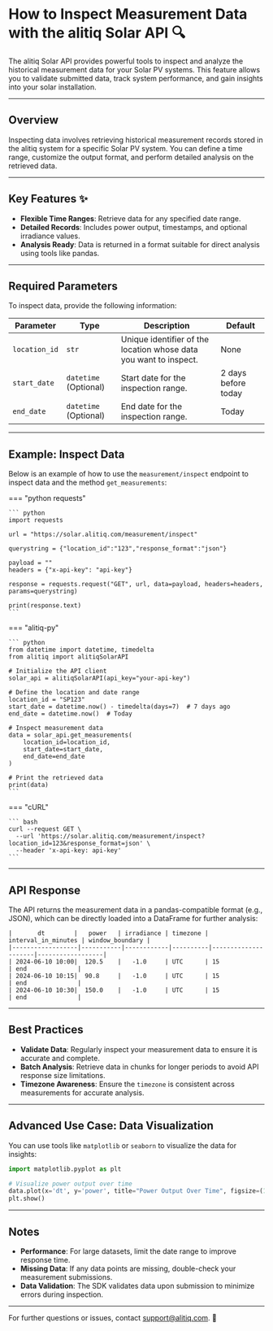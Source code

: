 # How to Inspect Measurement Data with the alitiq Solar API 🔍  

The alitiq Solar API provides powerful tools to inspect and analyze the historical measurement data for your Solar PV systems. This feature allows you to validate submitted data, track system performance, and gain insights into your solar installation.  

---

## Overview  

Inspecting data involves retrieving historical measurement records stored in the alitiq system for a specific Solar PV system. You can define a time range, customize the output format, and perform detailed analysis on the retrieved data.

---

## Key Features ✨  

- **Flexible Time Ranges**: Retrieve data for any specified date range.  
- **Detailed Records**: Includes power output, timestamps, and optional irradiance values.  
- **Analysis Ready**: Data is returned in a format suitable for direct analysis using tools like pandas.  

---

## Required Parameters  

To inspect data, provide the following information:  

| **Parameter**   | **Type**          | **Description**                                                   | **Default**              |  
|------------------|-------------------|-------------------------------------------------------------------|--------------------------|  
| `location_id`    | `str`            | Unique identifier of the location whose data you want to inspect. | None                     |  
| `start_date`     | `datetime` (Optional) | Start date for the inspection range.                              | 2 days before today      |  
| `end_date`       | `datetime` (Optional) | End date for the inspection range.                                | Today                    |  

---

## Example: Inspect Data  

Below is an example of how to use the `measurement/inspect` endpoint to inspect data and the method `get_measurements`:  


=== "python requests"

    ``` python
    import requests
    
    url = "https://solar.alitiq.com/measurement/inspect"
    
    querystring = {"location_id":"123","response_format":"json"}
    
    payload = ""
    headers = {"x-api-key": "api-key"}
    
    response = requests.request("GET", url, data=payload, headers=headers, params=querystring)
    
    print(response.text)
    ```

=== "alitiq-py"

    ``` python
    from datetime import datetime, timedelta
    from alitiq import alitiqSolarAPI
    
    # Initialize the API client
    solar_api = alitiqSolarAPI(api_key="your-api-key")
    
    # Define the location and date range
    location_id = "SP123"
    start_date = datetime.now() - timedelta(days=7)  # 7 days ago
    end_date = datetime.now()  # Today
    
    # Inspect measurement data
    data = solar_api.get_measurements(
        location_id=location_id, 
        start_date=start_date, 
        end_date=end_date
    )
    
    # Print the retrieved data
    print(data)
    ```

=== "cURL"

    ``` bash
    curl --request GET \
      --url 'https://solar.alitiq.com/measurement/inspect?location_id=123&response_format=json' \
      --header 'x-api-key: api-key'
    ``` 


---

## API Response  

The API returns the measurement data in a pandas-compatible format (e.g., JSON), which can be directly loaded into a DataFrame for further analysis:  

```plaintext
|       dt        |   power   | irradiance | timezone | interval_in_minutes | window_boundary |  
|------------------|-----------|------------|----------|---------------------|------------------|  
| 2024-06-10 10:00|  120.5    |   -1.0     | UTC      | 15                  | end              |  
| 2024-06-10 10:15|  90.8     |   -1.0     | UTC      | 15                  | end              |  
| 2024-06-10 10:30|  150.0    |   -1.0     | UTC      | 15                  | end              |  
```  

---

## Best Practices  

- **Validate Data**: Regularly inspect your measurement data to ensure it is accurate and complete.  
- **Batch Analysis**: Retrieve data in chunks for longer periods to avoid API response size limitations.  
- **Timezone Awareness**: Ensure the `timezone` is consistent across measurements for accurate analysis.  

---

## Advanced Use Case: Data Visualization  

You can use tools like `matplotlib` or `seaborn` to visualize the data for insights:  

```python
import matplotlib.pyplot as plt

# Visualize power output over time
data.plot(x='dt', y='power', title="Power Output Over Time", figsize=(10, 6))
plt.show()
```  

---

## Notes  

- **Performance**: For large datasets, limit the date range to improve response time.  
- **Missing Data**: If any data points are missing, double-check your measurement submissions.  
- **Data Validation**: The SDK validates data upon submission to minimize errors during inspection.  

---

For further questions or issues, contact [support@alitiq.com](mailto:support@alitiq.com). 🌟  